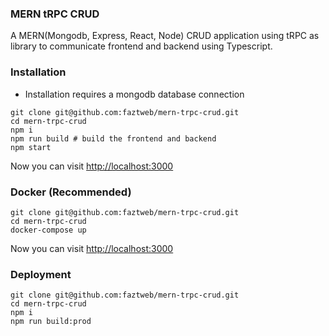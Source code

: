 ### MERN tRPC CRUD

A MERN(Mongodb, Express, React, Node) CRUD application using tRPC as library to communicate frontend and backend using Typescript.

### Installation

* Installation requires a mongodb database connection

```
git clone git@github.com:faztweb/mern-trpc-crud.git
cd mern-trpc-crud
npm i
npm run build # build the frontend and backend
npm start
```
Now you can visit [http://localhost:3000](http://localhost:3000)

### Docker (Recommended)

```
git clone git@github.com:faztweb/mern-trpc-crud.git
cd mern-trpc-crud
docker-compose up
```

Now you can visit [http://localhost:3000](http://localhost:3000)

### Deployment

```
git clone git@github.com:faztweb/mern-trpc-crud.git
cd mern-trpc-crud
npm i
npm run build:prod
```

